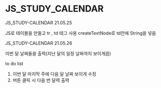 # JS_STUDY_CALENDAR 
JS_STUDY-CALENDAR 21.05.25

JS로 테이블을 만들고 tr , td 테그 사용 
createTextNode로 td안에 String을 넣음 

JS_STUDY-CALENDAR 21.05.26 

이번 달 날짜들을 출력(지난 달의 일정 날짜까지 보이게끔) 

to do list 
1. 이번 달 마지막 주에 다음 달 날짜 보이게 수정 
2. 버튼 클릭 시 다음 번 달력 출력
